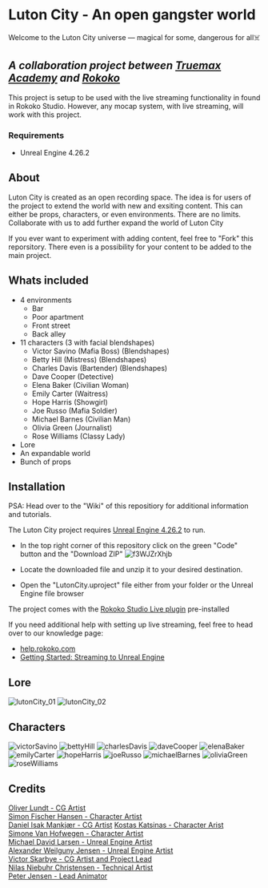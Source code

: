 
# Luton City - An open gangster world
Welcome to the Luton City universe — magical for some, dangerous for all:skull_and_crossbones:
## _A collaboration project between [Truemax Academy](https://truemax.com/) and [Rokoko](https://www.rokoko.com/)_

This project is setup to be used with the live streaming functionality in found in Rokoko Studio. However, any mocap system, with live streaming, will work with this project.

### Requirements
- Unreal Engine 4.26.2

## About

Luton City is created as an open recording space. The idea is for users of the project to extend the world with new and exsiting content. This can either be props, characters, or even environments. There are no limits. Collaborate with us to add further expand the world of Luton City

If you ever want to experiment with adding content, feel free to "Fork" this reporsitory. There even is a possibility for your content to be added to the main project.

## Whats included

- 4 environments
  - Bar
  - Poor apartment
  - Front street
  - Back alley
- 11 characters (3 with facial blendshapes)
  - Victor Savino (Mafia Boss) (Blendshapes)
  - Betty Hill (Mistress) (Blendshapes)
  - Charles Davis (Bartender) (Blendshapes)
  - Dave Cooper (Detective)
  - Elena Baker (Civilian Woman)
  - Emily Carter (Waitress)
  - Hope Harris (Showgirl)
  - Joe Russo (Mafia Soldier)
  - Michael Barnes (Civilian Man)
  - Olivia Green (Journalist)
  - Rose Williams (Classy Lady)
- Lore
- An expandable world
- Bunch of props

## Installation

PSA: Head over to the "Wiki" of this repositiory for additional information and tutorials.

The Luton City project requires [Unreal Engine 4.26.2](https://docs.unrealengine.com/4.26/en-US/WhatsNew/Builds/ReleaseNotes/4_26/) to run.

- In the top right corner of this repository click on the green "Code" button and the "Download ZIP"
![f3WJZrXhjb](https://user-images.githubusercontent.com/48320346/130203722-bae6dce7-aa1e-4ed5-8405-f52a846a5187.gif)

- Locate the downloaded file and unzip it to your desired destination.
- Open the "LutonCity.uproject" file either from your folder or the Unreal Engine file browser

The project comes with the [Rokoko Studio Live plugin](https://www.unrealengine.com/marketplace/en-US/product/rokoko-studio-live/questions?sessionInvalidated=true) pre-installed

If you need additional help with setting up live streaming, feel free to head over to our knowledge page:
- [help.rokoko.com](help.rokoko.com)
- [Getting Started: Streaming to Unreal Engine](https://help.rokoko.com/support/solutions/articles/47001106103-getting-started-streaming-to-unreal-engine)

## Lore

![lutonCity_01](https://user-images.githubusercontent.com/48320346/130202009-03b43138-acab-4b24-83c9-33d917fdc456.png)
![lutonCity_02](https://user-images.githubusercontent.com/48320346/130202090-0152ef44-0d2d-4a60-989d-fa1256f23003.png)

## Characters
![victorSavino](https://user-images.githubusercontent.com/48320346/130202847-e9e0d251-35cb-4e94-a7a9-aa736bc3a3b9.png)
![bettyHill](https://user-images.githubusercontent.com/48320346/130202849-67c7febd-0b73-47fd-ab46-8209703e20a5.png)
![charlesDavis](https://user-images.githubusercontent.com/48320346/130202853-60c74486-57b0-4d09-808b-d3a7ff6caaf3.png)
![daveCooper](https://user-images.githubusercontent.com/48320346/130202854-aa5a78a9-81aa-4343-aaaa-abbbfb1aed76.png)
![elenaBaker](https://user-images.githubusercontent.com/48320346/130202855-1075af66-2573-4e12-a44d-192fddefe51b.png)
![emilyCarter](https://user-images.githubusercontent.com/48320346/130202857-b513a842-c990-428a-8936-4387bb54cc6d.png)
![hopeHarris](https://user-images.githubusercontent.com/48320346/130202858-eeb040ff-11dc-4f41-87b6-d131d78220fe.png)
![joeRusso](https://user-images.githubusercontent.com/48320346/130202861-4e60aa7b-9179-4a7d-87c2-813a7ab7c638.png)
![michaelBarnes](https://user-images.githubusercontent.com/48320346/130202862-cd961a82-3171-4be5-b38e-8e197f663832.png)
![oliviaGreen](https://user-images.githubusercontent.com/48320346/130202863-415f30e8-3760-4176-933c-2b284dbe25f0.png)
![roseWilliams](https://user-images.githubusercontent.com/48320346/130202864-e294e269-f15b-4f2d-91a5-4befd21f3ca8.png)

## Credits

[Oliver Lundt - CG Artist](https://www.instagram.com/o.lundt_3d/)  
[Simon Fischer Hansen - Character Artist](https://www.linkedin.com/in/simon-long-fischer-hansen-a64244201/)  
[Daniel Isak Mankjær - CG Artist](https://www.artstation.com/danielmankjr?fbclid=IwAR2Xi5nq94JfAClWAKcIGlLq9Uremd6AdzCohar8PbbsrlZIVn46F11GZbQ)
[Kostas Katsinas - Character Arist](https://www.instagram.com/kostaskatsinas15/)  
[Simone Van Hofwegen - Character Artist](https://www.artstation.com/simonevanhofwegen)  
[Michael David Larsen - Unreal Engine Artist](https://www.linkedin.com/in/michael-david-larsen-18440488/?originalSubdomain=dk)  
[Alexander Weilguny Jensen - Unreal Engine Artist](https://www.linkedin.com/in/alexander-weilguny-jensen-711b70150/)  
[Victor Skarbye - CG Artist and Project Lead](https://www.linkedin.com/in/victor-skarbye-99111716b/)  
[Nilas Niebuhr Christensen - Technical Artist](https://www.linkedin.com/in/nilas-christensen-54b51a137/)  
[Peter Jensen - Lead Animator](https://www.youtube.com/channel/UCZOOQUHCdoRkpIo9pTPiC4Q)  
